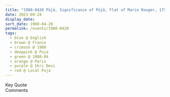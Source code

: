```yaml
---
title: "1980-0420 Pūjā, Significance of Pūjā, Flat of Marie Rouger, 175 Av. Ledru Rollin, 11th Arrondissement, Paris, France"
date: 2023-09-24
display_date: 
sort_date: 1980-04-20
permalink: /events/1980-0420
tags:
  - blue @ English
  - brown @ France
  - crimson @ 1980
  - deeppink @ Puja
  - green @ 1980-04
  - orange @ Paris
  - purple @ Shri Devi
  - red @ Local Puja
---
```


<wave-list>
  <list-title color="green" width="75">Key Quote</list-title>
  <list-item color="BlanchedAlmond"  width="200"></list-item>
  <list-item color="Lavender"></list-item>
  <list-item color="BlanchedAlmond"></list-item>
</wave-list>

<br>

<wave-list>
  <list-title color="green" width="75">Comments</list-title>
  <list-item color="BlanchedAlmond"  width="200"></list-item>
  <list-item color="Lavender"></list-item>
  <list-item color="BlanchedAlmond"></list-item>
</wave-list>